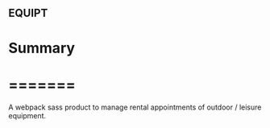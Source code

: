 ## EQUIPT

# Summary
# =======

A webpack sass product to manage rental appointments of outdoor / leisure equipment.


